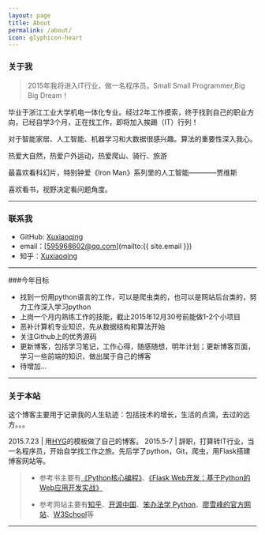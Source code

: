 ```yaml
---
layout: page
title: About
permalink: /about/
icon: glyphicon-heart
---
```


### 关于我

> 2015年我将进入IT行业，做一名程序员。Small Small Programmer,Big Big Dream！   

毕业于浙江工业大学机电一体化专业。经过2年工作摸索，终于找到自己的职业方向，已经自学3个月，正在找工作，即将加入挨踢（IT）行列！   

对于智能家居、人工智能、机器学习和大数据很感兴趣。算法的重要性深入我心。   

热爱大自然，热爱户外运动，热爱爬山、骑行、旅游

最喜欢看科幻片，特别钟爱《Iron Man》系列里的人工智能————贾维斯  

喜欢看书，视野决定看问题角度。  

---

### 联系我

* GitHub: [Xuxiaoqing](http://github.com/snowdream1314)
* email：[595968602@qq.com](mailto:{{ site.email }})
* 知乎：[Xuxiaoqing](http://www.zhihu.com/people/snowdream-54)

---

###今年目标

* 找到一份用python语言的工作，可以是爬虫类的，也可以是网站后台类的，努力工作深入学习python
* 上岗一个月内熟练工作的技能，截止2015年12月30号前能做1-2个小项目
* 恶补计算机专业知识，先从数据结构和算法开始
* 关注Github上的优秀源码
* 更新博客，包括学习笔记，工作心得，随感随想，明年计划；更新博客页面，学习一些前端的知识，做出属于自己的博客
* 待增加...

---

### 关于本站   

这个博客主要用于记录我的人生轨迹：包括技术的增长，生活的点滴，去过的远方。。。

2015.7.23  | 用[HYG](http://gaohaoyang.github.io/)的模板做了自己的博客。
2015.5-7   | 辞职，打算转IT行业，当一名程序员，开始自学找工作之旅。先后学了python，Git，爬虫，用Flask搭建博客网站等。


 > * 参考书主要有[《Python核心编程》](http://item.jd.com/10062788.html)、[《Flask Web开发：基于Python的Web应用开发实战》](http://item.jd.com/11594082.html)
>
 > * 参考网站主要有[知乎](http://www.zhihu.com/)、[开源中国](http://www.oschina.net/)、[笨办法学 Python](http://www.2cto.com/shouce/Pythonbbf/index.html)、[廖雪峰的官方网站](http://www.liaoxuefeng.com/)、[W3School](http://www.w3school.com.cn/h.asp)等 
>
---